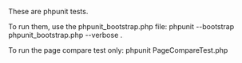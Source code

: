 These are phpunit tests.

To run them, use the phpunit_bootstrap.php file:
    phpunit --bootstrap phpunit_bootstrap.php --verbose .

To run the page compare test only:
    phpunit PageCompareTest.php
